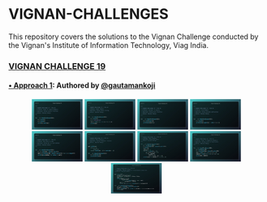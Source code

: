 # VIGNAN-CHALLENGES

This repository covers the solutions to the Vignan Challenge conducted by the Vignan's Institute of Information Technology, Viag India.

### [**VIGNAN CHALLENGE 19**](./vignan-challenge-19/README.md)

#### <a target="_blank" href="https://github.com/gautamankoji">• Approach 1</a>: Authored by <a target="_blank" href="https://github.com/gautamankoji">@gautamankoji</a>

<div align="center">
    <a href="./vignan-challenge-19/challenge-19-gatamankoji/problems/cnt_family_members.py"><kbd><img src="./vignan-challenge-19/challenge-19-gatamankoji/images/count_of_family_members_py.jpeg" title="1. Count of Family Members | gautamankoji" alt="Img count_of_family_members_py" width=100px height=60px></kbd></a>
    <a href="./vignan-challenge-19/challenge-19-gatamankoji/problems/cnt_vowels.py"><kbd><img src="./vignan-challenge-19/challenge-19-gatamankoji/images/count_vowels_py.jpeg" title="2. Count Vowels | gautamankoji" alt="Img count_vowels_py" width=100px height=60px></kbd></a>
    <a href="./vignan-challenge-19/challenge-19-gatamankoji/problems/decimal_binary.py"><kbd><img src="./vignan-challenge-19/challenge-19-gatamankoji/images/decimal_to_binary_py.jpeg" title="3. Decimal To Binary | gautamankoji" alt="Img decimal_to_binary_py" width=100px height=60px></kbd></a>
    <a href="./vignan-challenge-19/challenge-19-gatamankoji/problems/find_number.py"><kbd><img src="./vignan-challenge-19/challenge-19-gatamankoji/images/find_number_py.jpeg" title="4. Find Number | gautamankoji" alt="Img find_number_py" width=100px height=60px></kbd></a>
    <a href="./vignan-challenge-19/challenge-19-gatamankoji/problems/max_score_in_row.py"><kbd><img src="./vignan-challenge-19/challenge-19-gatamankoji/images/max_score_in_row_py.jpeg" title="5. Max Score in Row | gautamankoji" alt="Img max_score_in_row_py" width=100px height=60px></kbd></a>
    <a href="./vignan-challenge-19/challenge-19-gatamankoji/problems/nth_fibonacci.py"><kbd><img src="./vignan-challenge-19/challenge-19-gatamankoji/images/nth_fibonacci_py.jpeg" title="6. Nth Fibonacci | gautamankoji" alt="Img nth_fibonacci_py" width=100px height=60px></kbd></a>
    <a href="./vignan-challenge-19/challenge-19-gatamankoji/problems/pair_dragons.py"><kbd><img src="./vignan-challenge-19/challenge-19-gatamankoji/images/pair_dragons_py.jpeg" title="7. Pair Dragons | gautamankoji" alt="Img pair_dragons_py" width=100px height=60px></kbd></a>
    <a href="./vignan-challenge-19/challenge-19-gatamankoji/problems/power_of_negetive_num.py"><kbd><img src="./vignan-challenge-19/challenge-19-gatamankoji/images/power_of_negative_numbers_py.jpeg" title="8. Power of Negative Numbers  | gautamankoji" alt="Img power_of_negative_numbers_py" width=100px height=60px></kbd></a>
    <a href="./vignan-challenge-19/challenge-19-gatamankoji/problems/sum_of_primes.py"><kbd><img src="./vignan-challenge-19/challenge-19-gatamankoji/images/sum_of_primes_py.jpeg" title="9. Sum of Primes | gautamankoji" alt="Img sum_of_primes_py" width=100px height=60px></kbd></a>
</div>
